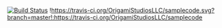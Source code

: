 [![Build Status](https://travis-ci.org/OrigamiStudiosLLC/samplecode.svg?branch=master)](https://travis-ci.org/OrigamiStudiosLLC/samplecode)
!https://travis-ci.org/OrigamiStudiosLLC/samplecode.svg?branch=master!:https://travis-ci.org/OrigamiStudiosLLC/samplecode

